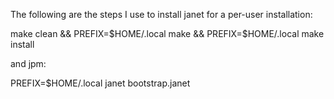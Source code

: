 The following are the steps I use to install janet for a per-user installation:

make clean && PREFIX=$HOME/.local make && PREFIX=$HOME/.local make install

and jpm:

PREFIX=$HOME/.local janet bootstrap.janet
